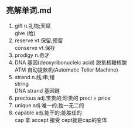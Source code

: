## 亮解单词.md

1. gift n.礼物;天赋  
    give (给)
2. reserve vt.保留;预留  
    conserve vt.保存
3. prodigy n.奇才
4. DNA 基因(deoxyribonucleic acid) 脱氧核糖核酸  
    ATM 自动提款机(Automatic Teller Machine)
5. strand n.线;串;缕  
    string  
    DNA strand 基因链
6. precious adj.宝贵的;珍贵的
    preci = price 
7. unique adj.唯一的;独一无二的
8. capable adj.能干的;能胜任的  
    cap 拿
    accept 接受
    cept就是cap的变体


